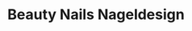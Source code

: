 ---
title: "Beauty Nails Nageldesign"
url: /bad-pyrmont/beauty-nails-nageldesign/
shop: Kosmetik
---